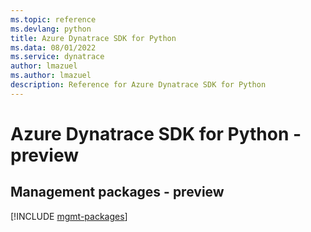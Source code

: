 ```yaml
---
ms.topic: reference
ms.devlang: python
title: Azure Dynatrace SDK for Python
ms.data: 08/01/2022
ms.service: dynatrace
author: lmazuel
ms.author: lmazuel
description: Reference for Azure Dynatrace SDK for Python
---
```

# Azure Dynatrace SDK for Python - preview

## Management packages - preview
[!INCLUDE [mgmt-packages](dynatrace-mgmt-index.md)]